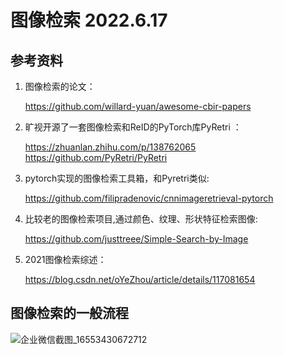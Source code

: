 # 图像检索 2022.6.17

## 参考资料

1. 图像检索的论文：

      https://github.com/willard-yuan/awesome-cbir-papers

2. 旷视开源了一套图像检索和ReID的PyTorch库PyRetri ：

      https://zhuanlan.zhihu.com/p/138762065  
      https://github.com/PyRetri/PyRetri

3. pytorch实现的图像检索工具箱，和Pyretri类似:

      https://github.com/filipradenovic/cnnimageretrieval-pytorch

4. 比较老的图像检索项目,通过颜色、纹理、形状特征检索图像:

      https://github.com/justtreee/Simple-Search-by-Image


5. 2021图像检索综述：

      https://blog.csdn.net/oYeZhou/article/details/117081654

## 图像检索的一般流程

![企业微信截图_16553430672712](https://user-images.githubusercontent.com/31475416/174262283-ac575eb4-4a53-4e5f-a4c0-57b4ef17a179.png)


